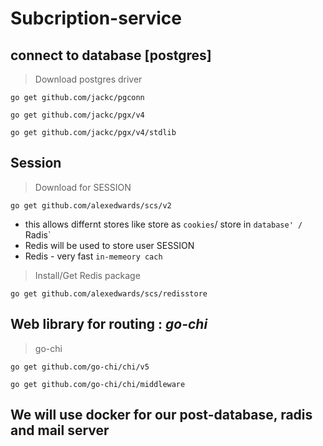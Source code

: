 Subcription-service
===

## connect to database [postgres]

> Download postgres driver

```
go get github.com/jackc/pgconn

go get github.com/jackc/pgx/v4

go get github.com/jackc/pgx/v4/stdlib
```
## Session

> Download for SESSION

```
go get github.com/alexedwards/scs/v2
```
- this allows differnt stores like store as `cookies`/ store in `database' / `Radis`
- Redis will be used to store user SESSION
- Redis - very fast `in-memeory cach`

> Install/Get Redis package

```
go get github.com/alexedwards/scs/redisstore
```

## Web library for routing : ***go-chi***

> go-chi

```
go get github.com/go-chi/chi/v5

go get github.com/go-chi/chi/middleware 
```


## We will use docker for our post-database, radis and mail server








